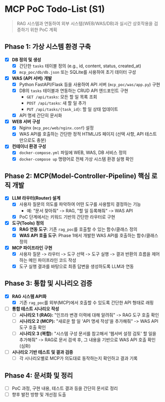 # MCP PoC Todo-List (S1)

> RAG 시스템과 연동하여 외부 시스템(WEB/WAS/DB)과 실시간 상호작용을 검증하기 위한 PoC 계획

## Phase 1: 가상 시스템 환경 구축

- [x] **DB 정의 및 생성**
    - [x] 간단한 `tasks` 테이블 정의 (e.g., id, content, status, created_at)
    - [x] `mcp_poc/db/db.json` 또는 SQLite를 사용하여 초기 데이터 구성

- [x] **WAS (API 서버) 개발**
    - [x] Python FastAPI/Flask 등을 사용하여 API 서버 (`mcp_poc/was/app.py`) 구현
    - [x] DB의 `tasks` 테이블과 연동하는 CRUD API 엔드포인트 구현
        - `GET /api/tasks`: 모든 할 일 목록 조회
        - `POST /api/tasks`: 새 할 일 추가
        - `PUT /api/tasks/{task_id}`: 할 일 상태 업데이트
    - [x] API 명세 간단히 문서화

- [x] **WEB 서버 구성**
    - [x] Nginx (`mcp_poc/web/nginx.conf`) 설정
    - [x] WAS API를 호출하는 간단한 정적 HTML/JS 페이지 (선택 사항, API 테스트만으로도 충분)

- [x] **컨테이너 환경 구성**
    - [x] `docker-compose.yml` 파일에 WEB, WAS, DB 서비스 정의
    - [x] `docker-compose up` 명령어로 전체 가상 시스템 환경 실행 확인

## Phase 2: MCP(Model-Controller-Pipeline) 핵심 로직 개발

- [x] **LLM 라우터(Router) 설계**
    - [x] 사용자 질문의 의도를 파악하여 어떤 도구를 사용할지 결정하는 기능
        - 예: "문서 찾아줘" -> RAG, "할 일 등록해줘" -> WAS API
    - [x] PoC 단계에서는 키워드 기반의 간단한 라우터로 구현

- [x] **도구(Tools) 정의**
    - [x] **RAG 연동 도구**: 기존 `rag_poc`를 호출할 수 있는 함수/클래스 정의
    - [x] **WAS API 호출 도구**: Phase 1에서 개발한 WAS API를 호출하는 함수/클래스 정의

- [x] **MCP 파이프라인 구현**
    - [x] 사용자 질문 -> 라우터 -> 도구 선택 -> 도구 실행 -> 결과 반환의 흐름을 제어하는 메인 파이프라인 코드 작성
    - [x] 도구 실행 결과를 바탕으로 최종 답변을 생성하도록 LLM과 연동

## Phase 3: 통합 및 시나리오 검증

- [x] **RAG 시스템 API화**
    - [x] 기존 `rag_poc`를 외부(MCP)에서 호출할 수 있도록 간단한 API 형태로 래핑

- [ ] **통합 테스트 시나리오 작성**
    - [ ] **시나리오 1 (RAG):** "인프라 변경 이력에 대해 알려줘" -> RAG 도구 호출 확인
    - [ ] **시나리오 2 (MCP):** "새로운 할 일 'API 명세 작성'을 추가해줘" -> WAS API 도구 호출 확인
    - [ ] **시나리오 3 (복합):** "시스템 구성 문서를 참고해서 '웹서버 설정 검토' 할 일을 추가해줘" -> RAG로 문서 검색 후, 그 내용을 기반으로 WAS API 호출 확인 (심화)

- [ ] **시나리오 기반 테스트 및 결과 검증**
    - [ ] 각 시나리오별로 MCP가 의도대로 동작하는지 확인하고 결과 기록

## Phase 4: 문서화 및 정리

- [ ] PoC 과정, 구현 내용, 테스트 결과 등을 간단히 문서로 정리
- [ ] 향후 발전 방향 및 개선점 도출